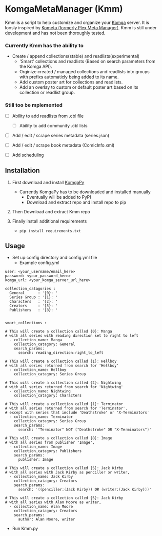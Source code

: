 # KomgaMetaManager (Kmm) 

Kmm is a script to help customize and organize your [Komga](https://komga.org/) server. It is loosly inspired by [Kometa (formerly Plex Meta Manager)](https://kometa.wiki/en/latest/). Kmm is still under development and has not been thoroughly tested. 

### Currently Kmm has the ability to
- Create / append collections(stable) and readlists(experimental)
    - 'Smart' collections and readlists (Based on search parameters from the Komga API).
    - Orginize created / managed collections and readlists into groups with prefixs automaticly being added to its name.
    - Add custom poster art for collections and readlists.
    - Add an overlay to custom or default poster art based on its collection or readlist group.



### Still too be mplemented
- [ ] Ability to add readlists from .cbl file
    - [ ] Ability to add community .cbl lists
- [ ] Add / edit / scrape series metadata (series.json)
- [ ] Add / edit / scrape book metadata (ComicInfo.xml)
- [ ] Add scheduling




## **Installation**
1. First download and install [KomgaPy](https://github.com/Lerch4/KomgaPy)
    - Currently KomgaPy has to be downloaded and installed manually
	    - Eventually will be added to PyPI
        - Download and extract repo and install repo to pip

2. Then Download and extract Kmm repo 
3. Finally install additional requirements
    - `pip install requirements.txt`

## **Usage**
- Set up config directory and config.yml file
    - Example config.yml
```
user: <your_username/email_here>
password: <your_password_here>
komga_url: <your_komga_server_url_here>

collection_catagories : 
  General      : '{0}: '
  Series Group : '{1}: '
  Characters   : '{2}: '
  Creators     : '{5}: '
  Publishers   : '{8}: '


smart_collections : 

# This will create a collection called {0}: Manga
# with all series with reading direction set to right to left 
  - collection_name: Manga
    collection_catagory: General
    search_params:
      search: reading_direction:right_to_left

# This will create a collection called {1}: Hellboy
# with all series returned from search for 'Hellboy' 
  - collection_name: Hellboy
    collection_catagory: Series Group

# This will create a collection called {2}: Nightwing
# with all series returned from search for 'Nightwing' 
  - collection_name: Nightwing
    collection_catagory: Characters

# This will create a collection called {1}: Terminator
# with all series returned from search for 'Terminator',
# except with series that include 'Deathstroke' or 'X-Terminators'
  - collection_name: Terminator
    collection_catagory: Series Group
    search_params: 
      search: '"Terminator" NOT ("Deathstroke" OR "X-Terminators")'

# This will create a collection called {8}: Image
# with all series from publisher 'Image',
  - collection_name: Image
    collection_catagory: Publishers
    search_params:
      publisher: Image

# This will create a collection called {5}: Jack Kirby
# with all series with Jack Kirby as penciller or writer,
  - collection_name: Jack Kirby
    collection_catagory: Creators
    search_params:
      search: '((penciller:(Jack Kirby)) OR (writer:(Jack Kirby)))'

# This will create a collection called {5}: Jack Kirby
# with all series with Alan Moore as writer,
  - collection_name: Alan Moore
    collection_catagory: Creators
    search_params:
      author: Alan Moore, writer 
```
    
- Run Kmm.py

<!-- See [docs](./docs/) for further usage examples. -->
